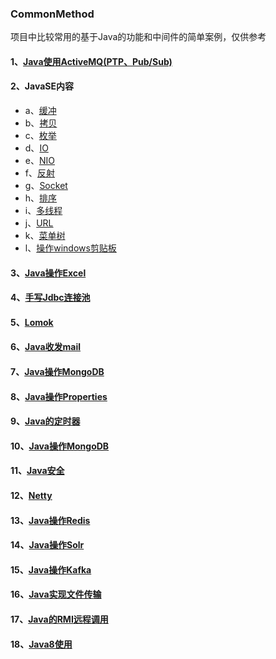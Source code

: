### CommonMethod

项目中比较常用的基于Java的功能和中间件的简单案例，仅供参考

#### 1、[Java使用ActiveMQ(PTP、Pub/Sub)](https://github.com/Panlf/CommonMethod/tree/master/src/main/java/com/plf/activemq)
#### 2、JavaSE内容
- a、[缓冲](https://github.com/Panlf/CommonMethod/tree/master/src/main/java/com/plf/common/buffer)
- b、[拷贝](https://github.com/Panlf/CommonMethod/tree/master/src/main/java/com/plf/common/copy)
- c、[枚举](https://github.com/Panlf/CommonMethod/tree/master/src/main/java/com/plf/common/enums)
- d、[IO](https://github.com/Panlf/CommonMethod/tree/master/src/main/java/com/plf/common/io)
- e、[NIO](https://github.com/Panlf/CommonMethod/tree/master/src/main/java/com/plf/common/nio)
- f、[反射](https://github.com/Panlf/CommonMethod/tree/master/src/main/java/com/plf/common/reflect)
- g、[Socket](https://github.com/Panlf/CommonMethod/tree/master/src/main/java/com/plf/common/socket)
- h、[排序](https://github.com/Panlf/CommonMethod/tree/master/src/main/java/com/plf/common/sort)
- i、[多线程](https://github.com/Panlf/CommonMethod/tree/master/src/main/java/com/plf/common/thread)
- j、[URL](https://github.com/Panlf/CommonMethod/tree/master/src/main/java/com/plf/common/url)
- k、[菜单树](https://github.com/Panlf/CommonMethod/tree/master/src/main/java/com/plf/common/treenode)
- l、[操作windows剪贴板](https://github.com/Panlf/CommonMethod/tree/master/src/main/java/com/plf/common/clipboard)
#### 3、[Java操作Excel](https://github.com/Panlf/CommonMethod/tree/master/src/main/java/com/plf/excel)
#### 4、[手写Jdbc连接池](https://github.com/Panlf/CommonMethod/tree/master/src/main/java/com/plf/jdbcpool)
#### 5、[Lomok](https://github.com/Panlf/CommonMethod/tree/master/src/main/java/com/plf/lombok)
#### 6、[Java收发mail](https://github.com/Panlf/CommonMethod/tree/master/src/main/java/com/plf/mail)
#### 7、[Java操作MongoDB](https://github.com/Panlf/CommonMethod/tree/master/src/main/java/com/plf/mongodb)
#### 8、[Java操作Properties](https://github.com/Panlf/CommonMethod/tree/master/src/main/java/com/plf/properties)
#### 9、[Java的定时器](https://github.com/Panlf/CommonMethod/tree/master/src/main/java/com/plf/scheduling)
#### 10、[Java操作MongoDB](https://github.com/Panlf/CommonMethod/tree/master/src/main/java/com/plf/mongodb)
#### 11、[Java安全](https://github.com/Panlf/CommonMethod/tree/master/src/main/java/com/plf/security)
#### 12、[Netty](https://github.com/Panlf/CommonMethod/tree/master/src/main/java/com/plf/netty)
#### 13、[Java操作Redis](https://github.com/Panlf/CommonMethod/tree/master/src/main/java/com/plf/redis)
#### 14、[Java操作Solr](https://github.com/Panlf/CommonMethod/tree/master/src/main/java/com/plf/solr)
#### 15、[Java操作Kafka](https://github.com/Panlf/CommonMethod/tree/master/src/main/java/com/plf/kafka)
#### 16、[Java实现文件传输](https://github.com/Panlf/CommonMethod/tree/master/src/main/java/com/plf/transpacket)
#### 17、[Java的RMI远程调用](https://github.com/Panlf/CommonMethod/tree/master/src/main/java/com/plf/rpc/rmi)
#### 18、[Java8使用](https://github.com/Panlf/CommonMethod/tree/master/src/main/java/com/plf/java8)